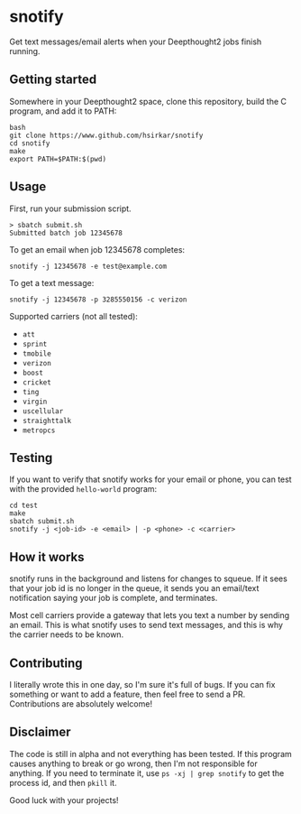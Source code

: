 # snotify
Get text messages/email alerts when your Deepthought2 jobs finish running.

## Getting started

Somewhere in your Deepthought2 space, clone this repository, build the C program, and add it to PATH:

    bash
    git clone https://www.github.com/hsirkar/snotify
    cd snotify
    make
    export PATH=$PATH:$(pwd)

## Usage

First, run your submission script.

    > sbatch submit.sh
    Submitted batch job 12345678

To get an email when job 12345678 completes:

    snotify -j 12345678 -e test@example.com

To get a text message:

    snotify -j 12345678 -p 3285550156 -c verizon

Supported carriers (not all tested):

- `att`
- `sprint`
- `tmobile`
- `verizon`
- `boost`
- `cricket`
- `ting`
- `virgin`
- `uscellular`
- `straighttalk`
- `metropcs`

## Testing
If you want to verify that snotify works for your email or phone, you can test with the provided `hello-world` program:

    cd test
    make
    sbatch submit.sh
    snotify -j <job-id> -e <email> | -p <phone> -c <carrier>

## How it works

snotify runs in the background and listens for changes to squeue. If it sees that your job id is no longer in the queue, it sends you an email/text notification saying your job is complete, and terminates.

Most cell carriers provide a gateway that lets you text a number by sending an email. This is what snotify uses to send text messages, and this is why the carrier needs to be known.

## Contributing
I literally wrote this in one day, so I'm sure it's full of bugs. If you can fix something or want to add a feature, then feel free to send a PR. Contributions are absolutely welcome!

## Disclaimer
The code is still in alpha and not everything has been tested. If this program causes anything to break or go wrong, then I'm not responsible for anything. If you need to terminate it, use `ps -xj | grep snotify` to get the process id, and then `pkill` it.

Good luck with your projects!
